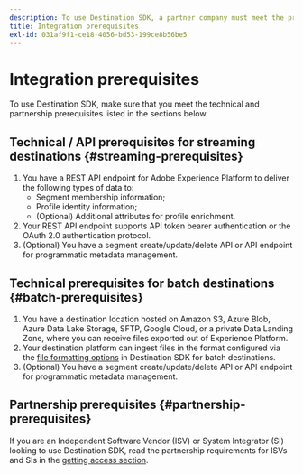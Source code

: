 ```yaml
---
description: To use Destination SDK, a partner company must meet the prerequisites listed in this document.
title: Integration prerequisites
exl-id: 031af9f1-ce18-4056-bd53-199ce8b56be5
---
```

# Integration prerequisites

To use Destination SDK, make sure that you meet the technical and partnership prerequisites listed in the sections below.

## Technical / API prerequisites for streaming destinations {#streaming-prerequisites}

1. You have a REST API endpoint for Adobe Experience Platform to deliver the following types of data to:
   * Segment membership information;
   * Profile identity information;
   * (Optional) Additional attributes for profile enrichment.
2. Your REST API endpoint supports API token bearer authentication or the OAuth 2.0 authentication protocol.
3. (Optional) You have a segment create/update/delete API or API endpoint for programmatic metadata management.

## Technical prerequisites for batch destinations {#batch-prerequisites}

1. You have a destination location hosted on Amazon S3, Azure Blob, Azure Data Lake Storage, SFTP, Google Cloud, or a private Data Landing Zone, where you can receive files exported out of Experience Platform.
2. Your destination platform can ingest files in the format configured via the [file formatting options](/help/destinations/destination-sdk/server-and-file-configuration.md#file-configuration) in Destination SDK for batch destinations.
3. (Optional) You have a segment create/update/delete API or API endpoint for programmatic metadata management.

## Partnership prerequisites {#partnership-prerequisites}

If you are an Independent Software Vendor (ISV) or System Integrator (SI) looking to use Destination SDK, read the partnership requirements for ISVs and SIs in the [getting access section](./overview.md#get-access).
